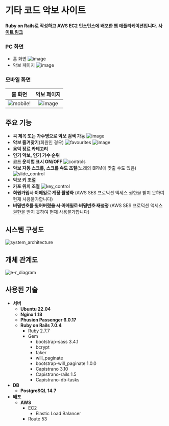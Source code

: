 # 기타 코드 악보 사이트
**Ruby on Rails로 작성하고 AWS EC2 인스턴스에 배포한 웹 애플리케이션입니다. [사이트 링크](https://myrailsproject.link)**
### PC 화면
- 홈 화면
![image](https://user-images.githubusercontent.com/101819709/222896541-b692e830-81d2-47b4-9973-ff0895626ec2.png)
- 악보 페이지
![image](https://user-images.githubusercontent.com/101819709/222907559-66ac9925-17f2-4f10-9313-a5a26923e39d.png)
### 모바일 화면
홈 화면                     |  악보 페이지
:-------------------------:|:-------------------------:
![mobile](https://user-images.githubusercontent.com/101819709/222907241-aaca4658-39e1-418a-b510-26fab67ebb8c.gif)! | ![image](https://user-images.githubusercontent.com/101819709/222907364-bab53b59-14a6-4e74-becb-876c39890738.png)
## 주요 기능
- **곡 제목 또는 가수명으로 악보 검색 가능**
![image](https://user-images.githubusercontent.com/101819709/222906356-8fb0bb7e-4f66-4cf4-b5dc-185b9e33a6f6.png)
- **악보 즐겨찾기**(회원인 경우)
![favourites](https://user-images.githubusercontent.com/101819709/222904025-0821bd46-2a99-4990-8641-85df3a65d31f.gif)
![image](https://user-images.githubusercontent.com/101819709/222904124-bfe5baf6-5649-4707-8f38-4e7522450916.png)
- **음악 장르 카테고리**
- **인기 악보, 인기 가수 순위**
- **코드 운지법 표시 ON/OFF**
![controls](https://user-images.githubusercontent.com/101819709/222906141-73a8a79b-5192-4a67-bcd7-610b141cbc2b.gif)
- **악보 자동 스크롤, 스크롤 속도 조절**(노래의 BPM에 맞출 수도 있음)
![slide_control](https://user-images.githubusercontent.com/101819709/222906177-1bdae519-dcd3-4fae-98a8-b33191e30342.gif)
- **악보 키 조절**
- **카포 위치 조절**
![key_control](https://user-images.githubusercontent.com/101819709/222906213-a4e21349-d8eb-4ed7-be43-dce158de109a.gif)
- **~~회원가입시 이메일로 계정 활성화~~** (AWS SES 프로덕션 액세스 권한을 받지 못하여 현재 사용불가합니다)
- **~~비밀번호를 잊어버렸을 시 이메일로 비밀번호 재설정~~** (AWS SES 프로덕션 액세스 권한을 받지 못하여 현재 사용불가합니다)

## 시스템 구성도
![system_architecture](https://user-images.githubusercontent.com/101819709/222716782-4badd477-c0c9-4bab-a9cb-b9b726908831.png)

## 개체 관계도
![e-r_diagram](https://user-images.githubusercontent.com/101819709/222727853-0ccabd33-0c5d-416a-99d9-32e3d361ad94.png)

## 사용된 기술
- **서버**
  - **Ubuntu 22.04**
  - **Nginx 1.18**
  - **Phusion Passenger 6.0.17**
  - **Ruby on Rails 7.0.4**
    - Ruby 2.7.7
    - Gem
      - bootstrap-sass 3.4.1
      - bcrypt
      - faker
      - will_paginate
      - bootstrap-will_paginate 1.0.0
      - Capistrano 3.10
      - Capistrano-rails 1.5
      - Capistrano-db-tasks
- **DB**
  - **PostgreSQL 14.7**
- **배포**
  - **AWS**
    - EC2
      - Elastic Load Balancer
    - Route 53
